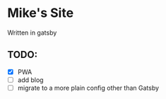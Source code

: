 # Mike's Site

Written in gatsby

## TODO:

- [x] PWA
- [ ] add blog
- [ ] migrate to a more plain config other than Gatsby
